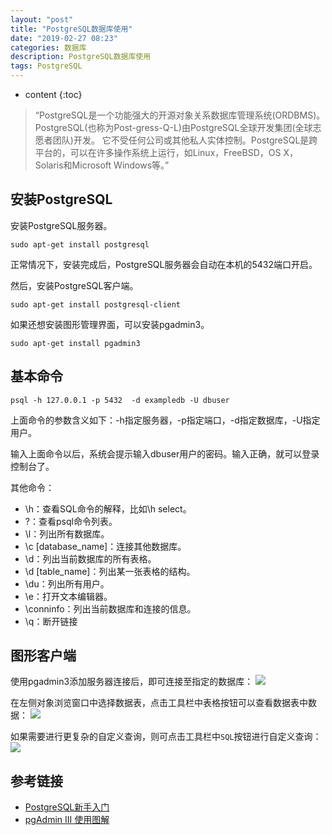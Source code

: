 ```yaml
---
layout: "post"
title: "PostgreSQL数据库使用"
date: "2019-02-27 08:23"
categories: 数据库
description: PostgreSQL数据库使用
tags: PostgreSQL
---
```


* content
{:toc}

<div class="postImg" style="background-image:url(http://carforeasy.cn/postgresql数据库使用-329908b7.png)"></div>

> “PostgreSQL是一个功能强大的开源对象关系数据库管理系统(ORDBMS)。 PostgreSQL(也称为Post-gress-Q-L)由PostgreSQL全球开发集团(全球志愿者团队)开发。 它不受任何公司或其他私人实体控制。PostgreSQL是跨平台的，可以在许多操作系统上运行，如Linux，FreeBSD，OS X，Solaris和Microsoft Windows等。”





## 安装PostgreSQL
安装PostgreSQL服务器。

    sudo apt-get install postgresql

正常情况下，安装完成后，PostgreSQL服务器会自动在本机的5432端口开启。

然后，安装PostgreSQL客户端。

    sudo apt-get install postgresql-client


如果还想安装图形管理界面，可以安装pgadmin3。

    sudo apt-get install pgadmin3

## 基本命令

    psql -h 127.0.0.1 -p 5432  -d exampledb -U dbuser

上面命令的参数含义如下：-h指定服务器，-p指定端口，-d指定数据库，-U指定用户。

输入上面命令以后，系统会提示输入dbuser用户的密码。输入正确，就可以登录控制台了。

其他命令：
  + \h：查看SQL命令的解释，比如\h select。
  + \?：查看psql命令列表。
  + \l：列出所有数据库。
  + \c [database_name]：连接其他数据库。
  + \d：列出当前数据库的所有表格。
  + \d [table_name]：列出某一张表格的结构。
  + \du：列出所有用户。
  + \e：打开文本编辑器。
  + \conninfo：列出当前数据库和连接的信息。
  + \q：断开链接

## 图形客户端
使用pgadmin3添加服务器连接后，即可连接至指定的数据库：
![](http://carforeasy.cn/postgresql数据库使用-85c3ae6c.png)

在左侧对象浏览窗口中选择数据表，点击工具栏中表格按钮可以查看数据表中数据：
![](http://carforeasy.cn/postgresql数据库使用-9645abe6.png)

如果需要进行更复杂的自定义查询，则可点击工具栏中```SQL```按钮进行自定义查询：
![](http://carforeasy.cn/postgresql数据库使用-1eaae68f.png)


## 参考链接

* [PostgreSQL新手入门](http://www.ruanyifeng.com/blog/2013/12/getting_started_with_postgresql.html)
* [pgAdmin III 使用图解](http://www.cnblogs.com/ExMan/p/9052186.html)
